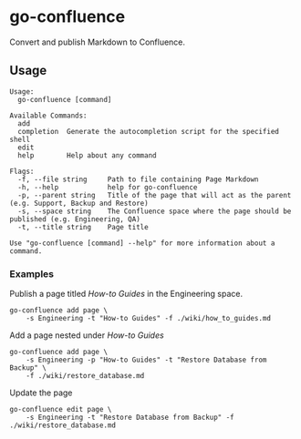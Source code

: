 # go-confluence

Convert and publish Markdown to Confluence.

## Usage

```
Usage:
  go-confluence [command]

Available Commands:
  add         
  completion  Generate the autocompletion script for the specified shell
  edit        
  help        Help about any command

Flags:
  -f, --file string     Path to file containing Page Markdown
  -h, --help            help for go-confluence
  -p, --parent string   Title of the page that will act as the parent (e.g. Support, Backup and Restore)
  -s, --space string    The Confluence space where the page should be published (e.g. Engineering, QA)
  -t, --title string    Page title

Use "go-confluence [command] --help" for more information about a command.
```

### Examples

Publish a page titled *How-to Guides* in the Engineering space.

```
go-confluence add page \
    -s Engineering -t "How-to Guides" -f ./wiki/how_to_guides.md
```

Add a page nested under *How-to Guides* 

```
go-confluence add page \
    -s Engineering -p "How-to Guides" -t "Restore Database from Backup" \
    -f ./wiki/restore_database.md
```

Update the page

```
go-confluence edit page \
    -s Engineering -t "Restore Database from Backup" -f ./wiki/restore_database.md
```
